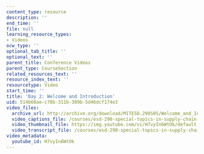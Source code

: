 ```yaml
---
content_type: resource
description: ''
end_time: ''
file: null
learning_resource_types:
- Videos
ocw_type: ''
optional_tab_title: ''
optional_text: ''
parent_title: Conference Videos
parent_type: CourseSection
related_resources_text: ''
resource_index_text: ''
resourcetype: Video
start_time: ''
title: 'Day 2: Welcome and Introduction'
uid: 514b60ae-c70b-311b-309b-5d46dcf174e3
video_files:
  archive_url: http://archive.org/download/MITESD.290S05/Welcome_and_Introduction_day2-220k.mp4
  video_captions_file: /courses/esd-290-special-topics-in-supply-chain-management-spring-2005/4cd98686c2de57b8a7365181332732ed_H7vyIn6WtOk.vtt
  video_thumbnail_file: https://img.youtube.com/vi/H7vyIn6WtOk/default.jpg
  video_transcript_file: /courses/esd-290-special-topics-in-supply-chain-management-spring-2005/d15f733c6a9b34476d2896808490ba58_H7vyIn6WtOk.pdf
video_metadata:
  youtube_id: H7vyIn6WtOk
---
```

